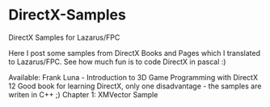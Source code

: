 # DirectX-Samples
DirectX Samples for Lazarus/FPC

Here I post some samples from DirectX Books and Pages which I translated to Lazarus/FPC.
See how much fun is to code DirectX in pascal :)

Available:
Frank Luna - Introduction to 3D Game Programming with DirectX 12
  Good book for learning DirectX, only one disadvantage - the samples are writen in C++ ;)
  Chapter 1: XMVector Sample
